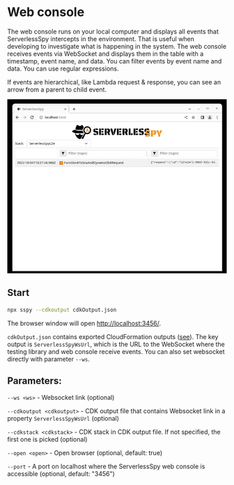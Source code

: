 # Web console

The web console runs on your local computer and displays all events that ServerlessSpy intercepts in the environment. That is useful when developing to investigate what is happening in the system. The web console receives events via WebSocket and displays them in the table with a timestamp, event name, and data. You can filter events by event name and data. You can use regular expressions.

If events are hierarchical, like Lambda request & response, you can see an arrow from a parent to child event.

![Web console](./web_console.gif)

## Start
```bash
npx sspy --cdkoutput cdkOutput.json
```
The browser window will open [http://localhost:3456/](http://localhost:3456/).

`cdkOutput.json` contains exported CloudFormation outputs ([see](./quick_start.md)). The key output is `ServerlessSpyWsUrl`, which is the URL to the WebSocket where the testing library and web console receive events. You can also set websocket directly with parameter `--ws`.

## Parameters:
`--ws <ws>` - Websocket link (optional)

`--cdkoutput <cdkoutput>` - CDK output file that contains Websocket link in a property `ServerlessSpyWsUrl` (optional)

`--cdkstack <cdkstack>` - CDK stack in CDK output file. If not specified, the first one is picked (optional)

`--open <open>` - Open browser (optional, default: true)

`--port` - A port on localhost where the ServerlessSpy web console is accessible (optional, default: "3456")  

